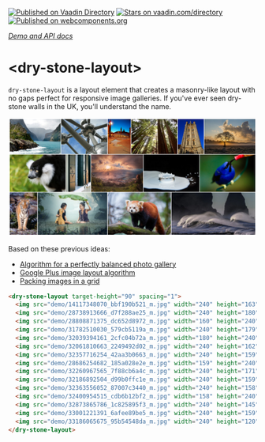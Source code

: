 [![Published on Vaadin  Directory](https://img.shields.io/badge/Vaadin%20Directory-published-00b4f0.svg)](https://vaadin.com/directory/component/CaptainCodemandry-stone-layout)
[![Stars on vaadin.com/directory](https://img.shields.io/vaadin-directory/star/CaptainCodemandry-stone-layout.svg)](https://vaadin.com/directory/component/CaptainCodemandry-stone-layout)
[![Published on webcomponents.org](https://img.shields.io/badge/webcomponents.org-published-blue.svg)](https://www.webcomponents.org/element/CaptainCodeman/dry-stone-layout)

_[Demo and API docs](http://captaincodeman.github.io/dry-stone-layout/)_

# \<dry-stone-layout\>

`dry-stone-layout` is a layout element that creates a masonry-like layout with no gaps
perfect for responsive image galleries. If you've ever seen dry-stone walls in the UK,
you'll understand the name.

![Example](demo/screenshot.png)

Based on these previous ideas:
* [Algorithm for a perfectly balanced photo gallery](https://medium.com/@jtreitz/the-algorithm-for-a-perfectly-balanced-photo-gallery-914c94a5d8af#.8qss863p6)
* [Google Plus image layout algorithm](http://blog.vjeux.com/2012/image/image-layout-algorithm-google-plus.html)
* [Packing images in a grid](http://fangel.github.io/packing-images-in-a-grid/)

<!---
```
<custom-element-demo>
  <template>
    <script src="../webcomponentsjs/webcomponents-lite.js"></script>
    <link rel="import" href="dry-stone-layout.html">
    <next-code-block></next-code-block>
  </template>
</custom-element-demo>
```
-->
```html
<dry-stone-layout target-height="90" spacing="1">
  <img src="demo/14117348070_bbf190b521_m.jpg" width="240" height="163">
  <img src="demo/28738913666_d7f288ae25_m.jpg" width="240" height="180">
  <img src="demo/28808871375_dc652d8972_m.jpg" width="160" height="240">
  <img src="demo/31782510030_579cb5119a_m.jpg" width="240" height="179">
  <img src="demo/32039394161_2cfc04b72a_m.jpg" width="180" height="240">
  <img src="demo/32061810663_2249492d02_m.jpg" width="240" height="162">
  <img src="demo/32357716254_42aa3b0663_m.jpg" width="240" height="159">
  <img src="demo/28686254682_185a028e2e_m.jpg" width="159" height="240">
  <img src="demo/32260967565_7f88cb6a4c_m.jpg" width="240" height="171">
  <img src="demo/32186892504_d99b0ffc1e_m.jpg" width="240" height="159">
  <img src="demo/32363556052_87007c3440_m.jpg" width="240" height="158">
  <img src="demo/32400954515_cdb6b12bf2_m.jpg" width="158" height="240">
  <img src="demo/32873865786_1c825895f3_m.jpg" width="240" height="145">
  <img src="demo/33001221391_6afee89be5_m.jpg" width="240" height="159">
  <img src="demo/33186065675_95b54548da_m.jpg" width="240" height="120">
</dry-stone-layout>
```

